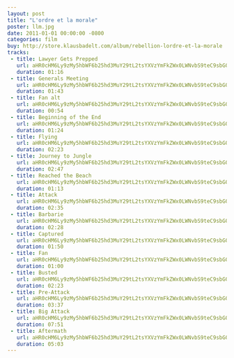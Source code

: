 ```yaml
---
layout: post
title: "L'ordre et la morale"
poster: llm.jpg
date: 2011-01-01 00:00:00 -0800
categories: film
buy: http://store.klausbadelt.com/album/rebellion-lordre-et-la-morale
tracks:
 - title: Lawyer Gets Prepped
   url: aHR0cHM6Ly9zMy5hbWF6b25hd3MuY29tL2tsYXVzYmFkZWx0LWNvbS9teC9sbG0vTGF3eWVyIEdldHMgUHJlcHBlZC5tcDM=
   duration: 01:16
 - title: Generals Meeting
   url: aHR0cHM6Ly9zMy5hbWF6b25hd3MuY29tL2tsYXVzYmFkZWx0LWNvbS9teC9sbG0vR2VuZXJhbHMgTWVldGluZy5tcDM=
   duration: 01:43
 - title: Fan alt
   url: aHR0cHM6Ly9zMy5hbWF6b25hd3MuY29tL2tsYXVzYmFkZWx0LWNvbS9teC9sbG0vRmFuIGFsdC5tcDM=
   duration: 00:54
 - title: Beginning of the End
   url: aHR0cHM6Ly9zMy5hbWF6b25hd3MuY29tL2tsYXVzYmFkZWx0LWNvbS9teC9sbG0vMDEgQmVnaW5uaW5nIG9mIHRoZSBFbmQubXAz
   duration: 01:24
 - title: Flying
   url: aHR0cHM6Ly9zMy5hbWF6b25hd3MuY29tL2tsYXVzYmFkZWx0LWNvbS9teC9sbG0vMDIgRmx5aW5nLm1wMw==
   duration: 02:23
 - title: Journey to Jungle
   url: aHR0cHM6Ly9zMy5hbWF6b25hd3MuY29tL2tsYXVzYmFkZWx0LWNvbS9teC9sbG0vMDMgSm91cm5leSB0byBKdW5nbGUubXAz
   duration: 02:47
 - title: Reached the Beach
   url: aHR0cHM6Ly9zMy5hbWF6b25hd3MuY29tL2tsYXVzYmFkZWx0LWNvbS9teC9sbG0vMDQgUmVhY2hlZCB0aGUgQmVhY2gubXAz
   duration: 01:13
 - title: Attack
   url: aHR0cHM6Ly9zMy5hbWF6b25hd3MuY29tL2tsYXVzYmFkZWx0LWNvbS9teC9sbG0vMDUgQXR0YWNrLm1wMw==
   duration: 02:35
 - title: Barbarie
   url: aHR0cHM6Ly9zMy5hbWF6b25hd3MuY29tL2tsYXVzYmFkZWx0LWNvbS9teC9sbG0vMDYgQmFyYmFyaWUubXAz
   duration: 02:28
 - title: Captured
   url: aHR0cHM6Ly9zMy5hbWF6b25hd3MuY29tL2tsYXVzYmFkZWx0LWNvbS9teC9sbG0vMDcgQ2FwdHVyZWQubXAz
   duration: 01:50
 - title: Fan 
   url: aHR0cHM6Ly9zMy5hbWF6b25hd3MuY29tL2tsYXVzYmFkZWx0LWNvbS9teC9sbG0vMDggRmFuLm1wMw==
   duration: 01:00
 - title: Busted 
   url: aHR0cHM6Ly9zMy5hbWF6b25hd3MuY29tL2tsYXVzYmFkZWx0LWNvbS9teC9sbG0vMDkgQnVzdGVkLm1wMw==
   duration: 02:23
 - title: Pre-Attack
   url: aHR0cHM6Ly9zMy5hbWF6b25hd3MuY29tL2tsYXVzYmFkZWx0LWNvbS9teC9sbG0vMTAgUHJlLUF0dGFjay5tcDM=
   duration: 03:37
 - title: Big Attack
   url: aHR0cHM6Ly9zMy5hbWF6b25hd3MuY29tL2tsYXVzYmFkZWx0LWNvbS9teC9sbG0vMTEgQmlnIEF0dGFjay5tcDM=
   duration: 07:51
 - title: Aftermath
   url: aHR0cHM6Ly9zMy5hbWF6b25hd3MuY29tL2tsYXVzYmFkZWx0LWNvbS9teC9sbG0vMTIgQWZ0ZXJtYXRoLm1wMw==
   duration: 05:03
---
```

